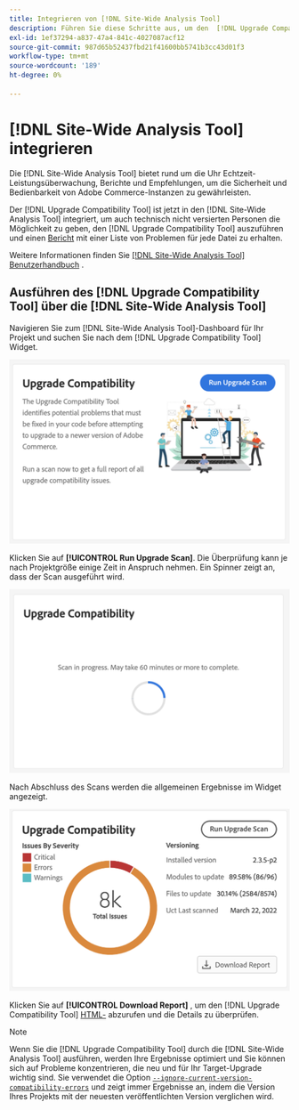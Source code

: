```yaml
---
title: Integrieren von [!DNL Site-Wide Analysis Tool]
description: Führen Sie diese Schritte aus, um den  [!DNL Upgrade Compatibility Tool]  aus dem  [!DNL Site-Wide Analysis Tool] -Dashboard Ihres Adobe Commerce-Projekts abzurufen.
exl-id: 1ef37294-a837-47a4-841c-4027087acf12
source-git-commit: 987d65b52437fbd21f41600bb5741b3cc43d01f3
workflow-type: tm+mt
source-wordcount: '189'
ht-degree: 0%

---
```


# [!DNL Site-Wide Analysis Tool] integrieren

Die [!DNL Site-Wide Analysis Tool] bietet rund um die Uhr Echtzeit-Leistungsüberwachung, Berichte und Empfehlungen, um die Sicherheit und Bedienbarkeit von Adobe Commerce-Instanzen zu gewährleisten.

Der [!DNL Upgrade Compatibility Tool] ist jetzt in den [!DNL Site-Wide Analysis Tool] integriert, um auch technisch nicht versierten Personen die Möglichkeit zu geben, den [!DNL Upgrade Compatibility Tool] auszuführen und einen [Bericht](../upgrade-compatibility-tool/reports.md) mit einer Liste von Problemen für jede Datei zu erhalten.

Weitere Informationen finden Sie [[!DNL Site-Wide Analysis Tool] Benutzerhandbuch](https://experienceleague.adobe.com/en/docs/commerce-operations/tools/site-wide-analysis-tool/access) .

## Ausführen des [!DNL Upgrade Compatibility Tool] über die [!DNL Site-Wide Analysis Tool]

Navigieren Sie zum [!DNL Site-Wide Analysis Tool]-Dashboard für Ihr Projekt und suchen Sie nach dem [!DNL Upgrade Compatibility Tool] Widget.

![UCT SWAT-Widget - Anfänglich](../../assets/upgrade-guide/uct-swat-initial.png)

Klicken Sie auf **[!UICONTROL Run Upgrade Scan]**. Die Überprüfung kann je nach Projektgröße einige Zeit in Anspruch nehmen. Ein Spinner zeigt an, dass der Scan ausgeführt wird.

![UCT SWAT-Widget - In Bearbeitung](../../assets/upgrade-guide/uct-swat-progress.png)

Nach Abschluss des Scans werden die allgemeinen Ergebnisse im Widget angezeigt.

![UCT SWAT-Widget - Ergebnisse](../../assets/upgrade-guide/uct-swat-results.png)

Klicken Sie auf **[!UICONTROL Download Report]** , um den [!DNL Upgrade Compatibility Tool] [HTML-](../upgrade-compatibility-tool/reports.md#html-report) abzurufen und die Details zu überprüfen.


>[!NOTE]
>
> Wenn Sie die [!DNL Upgrade Compatibility Tool] durch die [!DNL Site-Wide Analysis Tool] ausführen, werden Ihre Ergebnisse optimiert und Sie können sich auf Probleme konzentrieren, die neu und für Ihr Target-Upgrade wichtig sind. Sie verwendet die Option [`--ignore-current-version-compatibility-errors`](run.md#optimize-your-results) und zeigt immer Ergebnisse an, indem die Version Ihres Projekts mit der neuesten veröffentlichten Version verglichen wird.
